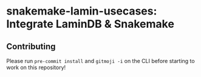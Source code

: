 # snakemake-lamin-usecases: Integrate LaminDB & Snakemake

## Contributing

Please run `pre-commit install` and `gitmoji -i` on the CLI before starting to work on this repository!
